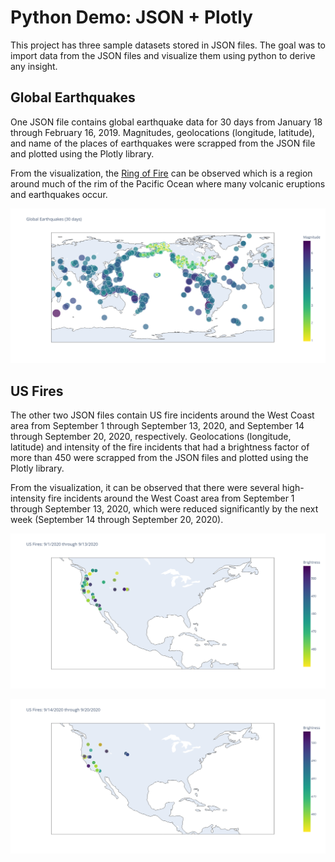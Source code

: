 # Python Demo: JSON + Plotly

This project has three sample datasets stored in JSON files. The goal was to import data from the JSON files and visualize them using python to derive any insight.

## Global Earthquakes

One JSON file contains global earthquake data for 30 days from January 18 through February 16, 2019. Magnitudes, geolocations (longitude, latitude), and name of the places of earthquakes were scrapped from the JSON file and plotted using the Plotly library.

From the visualization, the [Ring of Fire](https://en.wikipedia.org/wiki/Ring_of_Fire) can be observed which is a region around much of the rim of the Pacific Ocean where many volcanic eruptions and earthquakes occur.

![The Ring of Fire](images/eq_30_days.png)

## US Fires

The other two JSON files contain US fire incidents around the West Coast area from September 1 through September 13, 2020, and September 14 through September 20, 2020, respectively. Geolocations (longitude, latitude) and intensity of the fire incidents that had a brightness factor of more than 450 were scrapped from the JSON files and plotted using the Plotly library.

From the visualization, it can be observed that there were several high-intensity fire incidents around the West Coast area from September 1 through September 13, 2020, which were reduced significantly by the next week (September 14 through September 20, 2020).

![US Fires: 9/1/2020 through 9/13/2020](images/US_fires_9_1.png)

![US Fires: 9/14/2020 through 9/20/2020](images/US_fires_9_14.png)